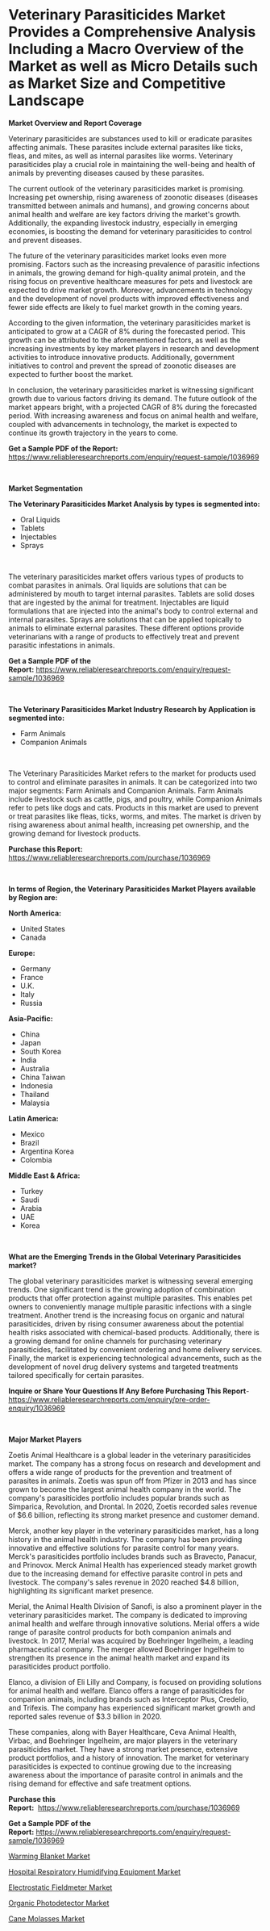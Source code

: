 <p><h1>Veterinary Parasiticides Market Provides a Comprehensive Analysis Including a Macro Overview of the Market as well as Micro Details such as Market Size and Competitive Landscape</h1></p><p><strong>Market Overview and Report Coverage</strong></p>
<p><p>Veterinary parasiticides are substances used to kill or eradicate parasites affecting animals. These parasites include external parasites like ticks, fleas, and mites, as well as internal parasites like worms. Veterinary parasiticides play a crucial role in maintaining the well-being and health of animals by preventing diseases caused by these parasites.</p><p>The current outlook of the veterinary parasiticides market is promising. Increasing pet ownership, rising awareness of zoonotic diseases (diseases transmitted between animals and humans), and growing concerns about animal health and welfare are key factors driving the market's growth. Additionally, the expanding livestock industry, especially in emerging economies, is boosting the demand for veterinary parasiticides to control and prevent diseases.</p><p>The future of the veterinary parasiticides market looks even more promising. Factors such as the increasing prevalence of parasitic infections in animals, the growing demand for high-quality animal protein, and the rising focus on preventive healthcare measures for pets and livestock are expected to drive market growth. Moreover, advancements in technology and the development of novel products with improved effectiveness and fewer side effects are likely to fuel market growth in the coming years.</p><p>According to the given information, the veterinary parasiticides market is anticipated to grow at a CAGR of 8% during the forecasted period. This growth can be attributed to the aforementioned factors, as well as the increasing investments by key market players in research and development activities to introduce innovative products. Additionally, government initiatives to control and prevent the spread of zoonotic diseases are expected to further boost the market.</p><p>In conclusion, the veterinary parasiticides market is witnessing significant growth due to various factors driving its demand. The future outlook of the market appears bright, with a projected CAGR of 8% during the forecasted period. With increasing awareness and focus on animal health and welfare, coupled with advancements in technology, the market is expected to continue its growth trajectory in the years to come.</p></p>
<p><strong>Get a Sample PDF of the Report:</strong> <a href="https://www.reliableresearchreports.com/enquiry/request-sample/1036969">https://www.reliableresearchreports.com/enquiry/request-sample/1036969</a></p>
<p>&nbsp;</p>
<p><strong>Market Segmentation</strong></p>
<p><strong>The Veterinary Parasiticides Market Analysis by types is segmented into:</strong></p>
<p><ul><li>Oral Liquids</li><li>Tablets</li><li>Injectables</li><li>Sprays</li></ul></p>
<p>&nbsp;</p>
<p><p>The veterinary parasiticides market offers various types of products to combat parasites in animals. Oral liquids are solutions that can be administered by mouth to target internal parasites. Tablets are solid doses that are ingested by the animal for treatment. Injectables are liquid formulations that are injected into the animal's body to control external and internal parasites. Sprays are solutions that can be applied topically to animals to eliminate external parasites. These different options provide veterinarians with a range of products to effectively treat and prevent parasitic infestations in animals.</p></p>
<p><strong>Get a Sample PDF of the Report:</strong>&nbsp;<a href="https://www.reliableresearchreports.com/enquiry/request-sample/1036969">https://www.reliableresearchreports.com/enquiry/request-sample/1036969</a></p>
<p>&nbsp;</p>
<p><strong>The Veterinary Parasiticides Market Industry Research by Application is segmented into:</strong></p>
<p><ul><li>Farm Animals</li><li>Companion Animals</li></ul></p>
<p>&nbsp;</p>
<p><p>The Veterinary Parasiticides Market refers to the market for products used to control and eliminate parasites in animals. It can be categorized into two major segments: Farm Animals and Companion Animals. Farm Animals include livestock such as cattle, pigs, and poultry, while Companion Animals refer to pets like dogs and cats. Products in this market are used to prevent or treat parasites like fleas, ticks, worms, and mites. The market is driven by rising awareness about animal health, increasing pet ownership, and the growing demand for livestock products.</p></p>
<p><strong>Purchase this Report:</strong>&nbsp; <a href="https://www.reliableresearchreports.com/purchase/1036969">https://www.reliableresearchreports.com/purchase/1036969</a></p>
<p>&nbsp;</p>
<p><strong>In terms of Region, the Veterinary Parasiticides Market Players available by Region are:</strong></p>
<p>
    <p> <strong> North America: </strong>
        <ul>
            <li>United States</li>
            <li>Canada</li>
        </ul>
        </p> 
    <p> <strong> Europe: </strong>
        <ul>
            <li>Germany</li>
            <li>France</li>
            <li>U.K.</li>
            <li>Italy</li>
            <li>Russia</li>
        </ul>
        </p> 
    <p> <strong> Asia-Pacific: </strong>
        <ul>
            <li>China</li>
            <li>Japan</li>
            <li>South Korea</li>
            <li>India</li>
            <li>Australia</li>
            <li>China Taiwan</li>
            <li>Indonesia</li>
            <li>Thailand</li>
            <li>Malaysia</li>
        </ul>
        </p> 
    <p> <strong> Latin America: </strong>
        <ul>
            <li>Mexico</li>
            <li>Brazil</li>
            <li>Argentina Korea</li>
            <li>Colombia</li>
        </ul>
        </p> 
    <p> <strong> Middle East & Africa: </strong>
        <ul>
            <li>Turkey</li>
            <li>Saudi</li>
            <li>Arabia</li>
            <li>UAE</li>
            <li>Korea</li>
        </ul>
    </p>
    </p>
<p>&nbsp;</p>
<p><strong>What are the Emerging Trends in the Global Veterinary Parasiticides market?</strong></p>
<p><p>The global veterinary parasiticides market is witnessing several emerging trends. One significant trend is the growing adoption of combination products that offer protection against multiple parasites. This enables pet owners to conveniently manage multiple parasitic infections with a single treatment. Another trend is the increasing focus on organic and natural parasiticides, driven by rising consumer awareness about the potential health risks associated with chemical-based products. Additionally, there is a growing demand for online channels for purchasing veterinary parasiticides, facilitated by convenient ordering and home delivery services. Finally, the market is experiencing technological advancements, such as the development of novel drug delivery systems and targeted treatments tailored specifically for certain parasites.</p></p>
<p><strong>Inquire or Share Your Questions If Any Before Purchasing This Report</strong>- <a href="https://www.reliableresearchreports.com/enquiry/pre-order-enquiry/1036969">https://www.reliableresearchreports.com/enquiry/pre-order-enquiry/1036969</a></p>
<p>&nbsp;</p>
<p><strong>Major Market Players</strong></p>
<p><p>Zoetis Animal Healthcare is a global leader in the veterinary parasiticides market. The company has a strong focus on research and development and offers a wide range of products for the prevention and treatment of parasites in animals. Zoetis was spun off from Pfizer in 2013 and has since grown to become the largest animal health company in the world. The company's parasiticides portfolio includes popular brands such as Simparica, Revolution, and Drontal. In 2020, Zoetis recorded sales revenue of $6.6 billion, reflecting its strong market presence and customer demand.</p><p>Merck, another key player in the veterinary parasiticides market, has a long history in the animal health industry. The company has been providing innovative and effective solutions for parasite control for many years. Merck's parasiticides portfolio includes brands such as Bravecto, Panacur, and Prinovox. Merck Animal Health has experienced steady market growth due to the increasing demand for effective parasite control in pets and livestock. The company's sales revenue in 2020 reached $4.8 billion, highlighting its significant market presence.</p><p>Merial, the Animal Health Division of Sanofi, is also a prominent player in the veterinary parasiticides market. The company is dedicated to improving animal health and welfare through innovative solutions. Merial offers a wide range of parasite control products for both companion animals and livestock. In 2017, Merial was acquired by Boehringer Ingelheim, a leading pharmaceutical company. The merger allowed Boehringer Ingelheim to strengthen its presence in the animal health market and expand its parasiticides product portfolio.</p><p>Elanco, a division of Eli Lilly and Company, is focused on providing solutions for animal health and welfare. Elanco offers a range of parasiticides for companion animals, including brands such as Interceptor Plus, Credelio, and Trifexis. The company has experienced significant market growth and reported sales revenue of $3.3 billion in 2020.</p><p>These companies, along with Bayer Healthcare, Ceva Animal Health, Virbac, and Boehringer Ingelheim, are major players in the veterinary parasiticides market. They have a strong market presence, extensive product portfolios, and a history of innovation. The market for veterinary parasiticides is expected to continue growing due to the increasing awareness about the importance of parasite control in animals and the rising demand for effective and safe treatment options.</p></p>
<p><strong>Purchase this Report:</strong>&nbsp;&nbsp;<a href="https://www.reliableresearchreports.com/purchase/1036969">https://www.reliableresearchreports.com/purchase/1036969</a></p>
<p></p>
<p><strong>Get a Sample PDF of the Report:</strong>&nbsp;<a href="https://www.reliableresearchreports.com/enquiry/request-sample/1036969">https://www.reliableresearchreports.com/enquiry/request-sample/1036969</a></p>
<p><p><a href="https://www.reportprime.com/warming-blanket-r10955">Warming Blanket Market</a></p><p><a href="https://www.reportprime.com/hospital-respiratory-humidifying-equipment-r10957">Hospital Respiratory Humidifying Equipment Market</a></p><p><a href="https://www.linkedin.com/pulse/electrostatic-fieldmeter-market-size-share-global-analysis-yip4e/">Electrostatic Fieldmeter Market</a></p><p><a href="https://medium.com/@sheetal.reportprime/organic-photodetector-market-size-growth-forecast-2023-2030-054a5aedb67a">Organic Photodetector Market</a></p><p><a href="https://medium.com/@chiragreportprime4/cane-molasses-market-size-growth-forecast-2023-2030-c0153a598922">Cane Molasses Market</a></p></p>